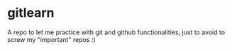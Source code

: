 # gitlearn
A repo to let me practice with git and github functionalities, just to avoid to screw my "important" repos :)
